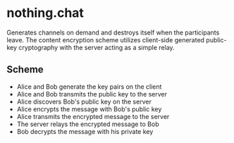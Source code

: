 # nothing.chat
Generates channels on demand and destroys itself when the participants leave.  The content encryption scheme utilizes client-side generated public-key cryptography with the server acting as a simple relay.

## Scheme
* Alice and Bob generate the key pairs on the client
* Alice and Bob transmits the public key to the server
* Alice discovers Bob's public key on the server
* Alice encrypts the message with Bob's public key
* Alice transmits the encrypted message to the server
* The server relays the encrypted message to Bob
* Bob decrypts the message with his private key
